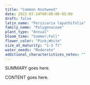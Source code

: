 ```yaml
---
title: "Common Knotweed"
date: 2022-07-24T00:00:00-05:00
draft: false
latin_name: "Persicaria lapathifolia"
family_name: "Polygonaceae"
plant_type: "Annual"
bloom_time: "Summer;Fall"
flower_color: "Pink;White"
size_at_maturity: "1-3 ft"
water_needs: "Moderate"
additional_characteristices_notes: ""
---
```


SUMMARY goes here.

<!--more-->

CONTENT goes here.